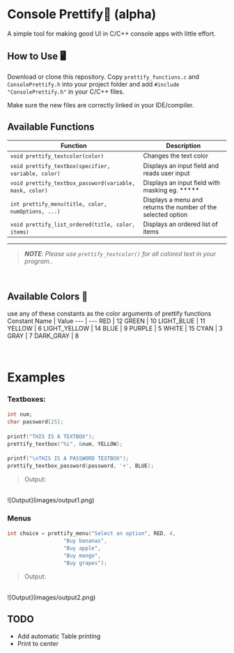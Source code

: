 # Console Prettify🎨 (alpha)
A simple tool for making good UI in C/C++ console apps with little effort.

## How to Use 🖥️
Download or clone this repository. Copy `prettify_functions.c` and `ConsolePrettify.h` into your project folder and add `#include "ConsolePrettify.h"` in your C/C++ files.

Make sure the new files are correctly linked in your IDE/compiler.

## Available Functions

Function | Description
--- | --- 
`void prettify_textcolor(color)` | Changes the text color
`void prettify_textbox(specifier, variable, color)` | Displays an input field and reads user input
`void prettify_textbox_password(variable, mask, color)` | Displays an input field with masking eg. *****
`int prettify_menu(title, color, numOptions, ...)` | Displays a menu and returns the number of the selected option
`void prettify_list_ordered(title, color, items)` | Displays an ordered list of items


---
> _**NOTE**: Please use `prettify_textcolor()` for all colored text in your program._.

<br>

## Available Colors 🌈
use any of these constants as the color arguments of prettify functions
Constant Name | Value
--- | --- 
RED | 12
GREEN |  10
LIGHT_BLUE | 11
YELLOW | 6
LIGHT_YELLOW | 14
BLUE | 9
PURPLE | 5
WHITE | 15
CYAN | 3
GRAY | 7
DARK_GRAY | 8

<br>

# Examples
### Textboxes:

```c
int num;
char password[25];

printf("THIS IS A TEXTBOX");
prettify_textbox("%i", &num, YELLOW);

printf("\nTHIS IS A PASSWORD TEXTBOX");
prettify_textbox_password(password, '+', BLUE);
```
> Output:
<br>
![Output](images/output1.png)


### Menus
```c
int choice = prettify_menu("Select an option", RED, 4,
                  "Buy bananas",
                  "Buy apple",
                  "Buy mango",
                  "Buy grapes");
```
> Output:
<br>
![Output](images/output2.png)

## TODO
- Add automatic Table printing
- Print to center